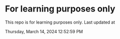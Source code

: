 # For learning purposes only
This repo is for learning purposes only.
Last updated at

Thursday, March 14, 2024 12:52:59 PM

